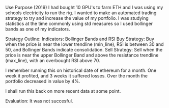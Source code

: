 Use Purpose (2019)
I had bought 10 GPU's to farm ETH and I was using my schools electricity to run the rig. 
I wanted to make an automated trading strategy to try and increase the value of my portfolio.
I was studying statistics at the time commonly using std measures so I used bollinger bands as one of my indicators.

Strategy Outline:
Indicators: Bollinger Bands and RSI
Buy Strategy: Buy when the price is near the lower trendline (min_line), RSI is between 30 and 50, and Bollinger Bands indicate consolidation.
Sell Strategy: Sell when the price is near the upper Bollinger Band and above the resistance trendline (max_line), with an overbought RSI above 70.

I remember running this on historical date of ethereum for a month. 
One week it profited, and 3 weeks it suffered losses. Over the month the portfolio decreased in value by 4%.

I shall run this back on more recent data at some point.

Evaluation:
It was not succesful.
